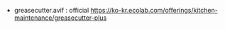 - greasecutter.avif : official https://ko-kr.ecolab.com/offerings/kitchen-maintenance/greasecutter-plus
